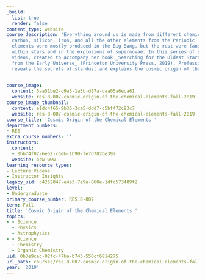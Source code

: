 ```yaml
---
_build:
  list: true
  render: false
content_type: website
course_description: 'Everything around us is made from different chemical elements:
  carbon, silicon, iron, and all the other elements from the Periodic Table. The lighter
  elements were mostly produced in the Big Bang, but the rest were (and are) formed
  within stars and in the explosions of supernovae. In this series of short lecture
  videos, created to accompany her book _Searching for the Oldest Stars: Ancient Relics
  from the Early Universe_ (Princeton University Press, 2019), Professor Anna Frebel
  reveals the secrets of stardust and explains the cosmic origin of the elements.

  '
course_image:
  content: 5aa51be2-c9a3-1a5b-d87a-daa05a6eca61
  website: res-8-007-cosmic-origin-of-the-chemical-elements-fall-2019
course_image_thumbnail:
  content: e1dc4f65-9b36-3ca5-ddd7-c5bf472c93c7
  website: res-8-007-cosmic-origin-of-the-chemical-elements-fall-2019
course_title: 'Cosmic Origin of the Chemical Elements '
department_numbers:
- RES
extra_course_numbers: ''
instructors:
  content:
  - 0bb74f02-6e52-c6eb-1b90-fe7d782be397
  website: ocw-www
learning_resource_types:
- Lecture Videos
- Instructor Insights
legacy_uid: c4252847-e4e3-7e9a-060e-1dfc573489f2
level:
- Undergraduate
primary_course_number: RES.8-007
term: Fall
title: 'Cosmic Origin of the Chemical Elements '
topics:
- - Science
  - Physics
  - Astrophysics
- - Science
  - Chemistry
  - Organic Chemistry
uid: 0b3e9cec-02fc-47ba-b743-550cf6814275
url_path: courses/res-8-007-cosmic-origin-of-the-chemical-elements-fall-2019
year: '2019'
---
```

